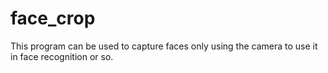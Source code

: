 # face_crop
This program can be used to capture faces only using the camera to use it in face recognition or so.

